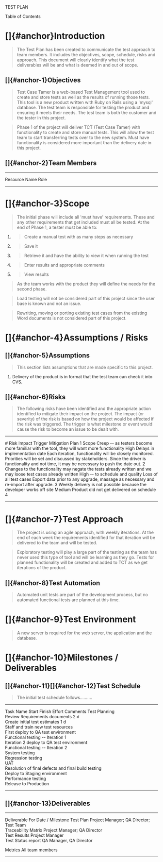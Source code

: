 TEST PLAN

Table of Contents

# 

# []{#anchor}Introduction 

> The Test Plan has been created to communicate the test approach to
> team members. It includes the objectives, scope, schedule, risks and
> approach. This document will clearly identify what the test
> deliverables will be and what is deemed in and out of scope.

## []{#anchor-1}Objectives

> Test Case Tamer is a web-based Test Management tool used to create and
> store tests as well as the results of running those tests. This tool
> is a new product written with Ruby on Rails using a 'mysql' database.
> The test team is responsible for testing the product and ensuring it
> meets their needs. The test team is both the customer and the tester
> in this project.

> 

> Phase 1 of the project will deliver TCT (Test Case Tamer) with
> functionality to create and store manual tests. This will allow the
> test team to start transferring tests over to the new system. Must
> have functionality is considered more important than the delivery date
> in this project.

## []{#anchor-2}Team Members

  --------------- ------
  Resource Name   Role
                  
                  
                  
  --------------- ------

# []{#anchor-3}Scope

> The initial phase will include all 'must have' requirements. These and
> any other requirements that get included must all be tested. At the
> end of Phase 1, a tester must be able to:

1.  > Create a manual test with as many steps as necessary

2.  > Save it

3.  > Retrieve it and have the ability to view it when running the test

4.  > Enter results and appropriate comments

5.  > View results

> 

> As the team works with the product they will define the needs for the
> second phase.

> Load testing will not be considered part of this project since the
> user base is known and not an issue.

> Rewriting, moving or porting existing test cases from the existing
> Word documents is not considered part of this project.

# []{#anchor-4}Assumptions / Risks

## []{#anchor-5}Assumptions

> This section lists assumptions that are made specific to this project.

1.  Delivery of the product is in format that the test team can check it
    into CVS.

> 

## []{#anchor-6}Risks

> The following risks have been identified and the appropriate action
> identified to mitigate their impact on the project. The impact (or
> severity) of the risk is based on how the project would be affected if
> the risk was triggered. The trigger is what milestone or event would
> cause the risk to become an issue to be dealt with.

  ---- --------------------------------------------------------------------------------------------------------------- --------------------------------- ------------------------------------------- ----------------------------------------------------------------------------------------------------------------------------------------------------------------------------------------------------------
  \#   Risk                                                                                                            Impact                            Trigger                                     Mitigation Plan
  1    Scope Creep -- as testers become more familiar with the tool, they will want more functionality                 High                              Delays in implementation date               Each iteration, functionality will be closely monitored. Priorities will be set and discussed by stakeholders. Since the driver is functionality and not time, it may be necessary to push the date out.
  2    Changes to the functionality may negate the tests already written and we may loose test cases already written   High -- to schedule and quality   Loss of all test cases                      Export data prior to any upgrade, massage as necessary and re-import after upgrade.
  3    Weekly delivery is not possible because the developer works off site                                            Medium                            Product did not get delivered on schedule   
  4                                                                                                                                                                                                  
  ---- --------------------------------------------------------------------------------------------------------------- --------------------------------- ------------------------------------------- ----------------------------------------------------------------------------------------------------------------------------------------------------------------------------------------------------------

# []{#anchor-7}Test Approach

> The project is using an agile approach, with weekly iterations. At the
> end of each week the requirements identified for that iteration will
> be delivered to the team and will be tested.

> 

> Exploratory testing will play a large part of the testing as the team
> has never used this type of tool and will be learning as they go.
> Tests for planned functionality will be created and added to TCT as we
> get iterations of the product.

> 

## []{#anchor-8}Test Automation

> Automated unit tests are part of the development process, but no
> automated functional tests are planned at this time.

#  []{#anchor-9}Test Environment

> A new server is required for the web server, the application and the
> database.

> 

# []{#anchor-10}Milestones / Deliverables

## []{#anchor-11}[]{#anchor-12}Test Schedule

> The initial test schedule follows..........

> 

  ----------------------------------------------------- ------- --------- -------- ----------
  Task Name                                             Start   Finish    Effort   Comments
  Test Planning                                                                    
  Review Requirements documents                                           2 d      
  Create initial test estimates                                           1 d      
  Staff and train new test resources                                               
  First deploy to QA test environment                                              
  Functional testing -- Iteration 1                                                
  Iteration 2 deploy to QA test environment                                        
  Functional testing -- Iteration 2                                                
  System testing                                                                   
  Regression testing                                                               
  UAT                                                                              
  Resolution of final defects and final build testing                              
  Deploy to Staging environment                                                    
  Performance testing                                                              
  Release to Production                                                            
  ----------------------------------------------------- ------- --------- -------- ----------

> 

## []{#anchor-13}Deliverables

  --------------------- ----------------------------------------- ------------------
  Deliverable           For                                       Date / Milestone
  Test Plan             Project Manager; QA Director; Test Team   
  Traceability Matrix   Project Manager; QA Director              
  Test Results          Project Manager                           
  Test Status report    QA Manager, QA Director                   
                                                                  
  Metrics               All team members                          
                                                                  
  --------------------- ----------------------------------------- ------------------
